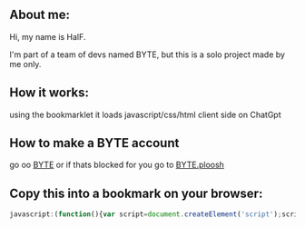 ## About me:
Hi, my name is HalF.

I'm part of a team of devs named BYTE, but this is a solo project made by me only.

## How it works:
using the bookmarklet it loads javascript/css/html client side on ChatGpt

## How to make a BYTE account
go oo
[BYTE](https://bytesolutions.dev/)
or if thats blocked for you go to
[BYTE.ploosh](https://bytesolutions.dev/)

## Copy this into a bookmark on your browser:

```javascript
javascript:(function(){var script=document.createElement('script');script.src='https://raw.githubusercontent.com/HalF-siDe/BYTEgpt/main/BYTEgpt.js';script.onload=function(){alert('BYTEgpt loaded successfully!');};script.onerror=function(){alert('Failed to load BYTEgpt. Check for updates on GitHub or Discord.');};document.body.appendChild(script);})();
